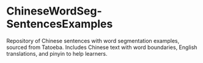 # ChineseWordSeg-SentencesExamples
Repository of Chinese sentences with word segmentation examples, sourced from Tatoeba. Includes Chinese text with word boundaries, English translations, and pinyin to help learners.
